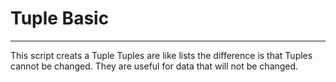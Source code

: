 # Tuple Basic
--------------------------------------
This script creats a Tuple
Tuples are like lists the difference is that 
Tuples cannot be changed. They are useful for data that will not 
be changed.